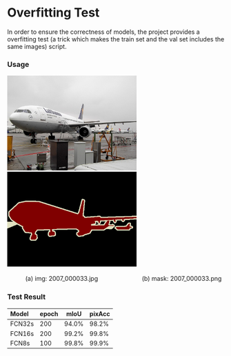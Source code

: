# Overfitting Test

In order to ensure the correctness of models, the project provides a overfitting test (a trick which makes the train set and the val set includes the same images) script.

### Usage

<img src='./test_img.jpg' width = '300' height = '220' /> <img src = './test_mask.png' width = '300' height = '220' />

　　　(a) img: 2007_000033.jpg  　　　　　　　(b) mask: 2007_000033.png

### Test Result
| Model  | epoch | mIoU  | pixAcc |
| :----- | ----- | ----- | ------ |
| FCN32s | 200   | 94.0% | 98.2%  |
| FCN16s | 200   | 99.2% | 99.8%  |
| FCN8s  | 100   | 99.8% | 99.9%  |
